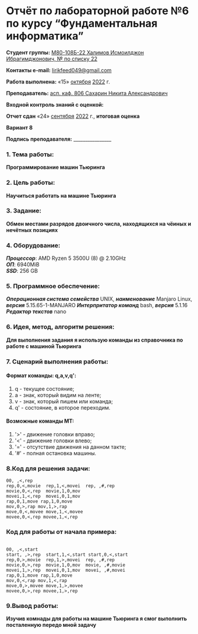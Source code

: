 # Отчёт по лабораторной работе №6 по курсу “Фундаментальная информатика”

<b>Студент группы:</b> <ins>М80-108Б-22 Халимов Исмоилджон Ибрагимджонович, № по списку 22</ins> 

<b>Контакты e-mail:</b> <ins>lirikfeed049@gmail.com</ins>

<b>Работа выполнена:</b> «15» <ins>октября</ins> <ins>2022</ins> г.

<b>Преподаватель:</b> <ins>асп. каф. 806 Сахарин Никита Александрович</ins>

<b>Входной контроль знаний с оценкой:</b> <ins></ins>

<b>Отчет сдан</b> «24» <ins>сентября</ins> <ins>2022</ins> г., <b>итоговая оценка</b> <ins></ins>

<b>Вариант  8 </b>

<b>Подпись преподавателя:</b> ________________


### 1. Тема работы:
__Программирование машин Тьюринга__

### 2. Цель работы:
__Научиться работать на машине Тьюринга__

### 3. Задание:
__Обмен местами разрядов двоичного числа, находящихся на чёиных и нечётных позициях__

### 4. Оборудование:
___Процессор___: AMD Ryzen 5 3500U (8) @ 2.10GHz \
___ОП___: 6940MiB \
___SSD___: 256 GB

### 5. Программное обеспечение:
___Операционная система семейства___ UNIX, ___наименование___ Manjaro Linux, ___версия___  5.15.65-1-MANJARO
___Интерпритатор команд___ bash, ___версия___ 5.1.16
___Редактор текстов___ nano

### 6. Идея, метод, алгоритм решения:
__Для выполнения задания я использую команды из справочника по работе с машиной Тьюринга__

### 7. Сценарий выполнения работы:
#### Формат команды: q,a,v,q':
1. q - текущее состояние;
2. a - знак, который видим на ленте;
3. v - знак, который пишем или команда;
4. q' - состояние, в которое переходим.
#### Возможные команды МТ:
1. '>' - движение головки вправо;
2. '<' - движение головки влево;
3. '=' - отсутствие движения на данном такте;
4. '#' - полная остановка машины.


### 8.Код для решения задачи:

```
00, ,<,rep
rep,0,<,movie  rep,1,<,movei  rep, ,#,rep  
movie,0,<,rep  movie,1,0,mov
movei,1,<,rep  movei,0,1,mov
rap,0,1,move rap,1,0,move
mov,0,>,rap mov,1,>,rap
move,0,<,movee move,1,<,movee
movee,0,<,rep movee,1,<,rep

```

### Код для работы от начала примера:
```

00, ,<,start
start, ,>,rep  start,1,<,start start,0,<,start 
rep,0,>,movie  rep,1,>,movei  rep, ,#,rep  
movie,0,>,rep  movie,1,0,mov  movie, ,#,movie
movei,1,>,rep  movei,0,1,mov  movei, ,#,movei
rap,0,1,move rap,1,0,move
mov,0,<,rap mov,1,<,rap
move,0,>,movee move,1,>,movee
movee,0,>,rep movee,1,>,rep

```

### 9.Вывод работы:

__Изучив комнады для работы на машине Тьюринга я смог выполнить посталенную передо мной задачу__
